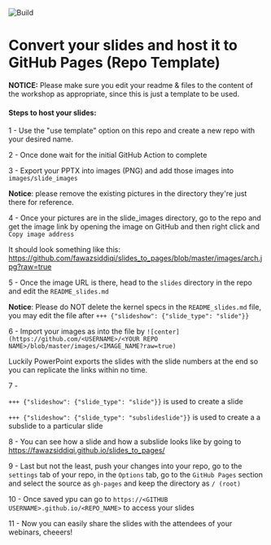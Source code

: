![Build](https://github.com/fawazsiddiqi/slides_to_pages/workflows/deploy-slides/badge.svg?branch=master)

# Convert your slides and host it to GitHub Pages (Repo Template)

**NOTICE:** Please make sure you edit your readme & files to the content of the workshop as appropriate, since this is just a template to be used.

#### Steps to host your slides:

1 - Use the "use template" option on this repo and create a new repo with your desired name.

2 - Once done wait for the initial GitHub Action to complete 

3 - Export your PPTX into images (PNG) and add those images into ```images/slide_images```

**Notice**: please remove the existing pictures in the directory they're just there for reference.

4 - Once your pictures are in the slide_images directory, go to the repo and get the image link by opening the image on GitHub and then right click and ```Copy image address```

It should look something like this: https://github.com/fawazsiddiqi/slides_to_pages/blob/master/images/arch.jpg?raw=true

5 - Once the image URL is there, head to the ```slides``` directory in the repo and edit the ```README_slides.md```  

**Notice**: Please do NOT delete the kernel specs in the ```README_slides.md``` file, you may edit the file after ```+++ {"slideshow": {"slide_type": "slide"}}```

6 - Import your images as into the file by ```![center](https://github.com/<USERNAME>/<YOUR REPO NAME>/blob/master/images/<IMAGE_NAME?raw=true)``` 

Luckily PowerPoint exports the slides with the slide numbers at the end so you can replicate the links within no time.

7 - 

```+++ {"slideshow": {"slide_type": "slide"}}``` is used to create a slide

```+++ {"slideshow": {"slide_type": "subslideslide"}}``` is used to create a a subslide to a particular slide 

8 - You can see how a slide and how a subslide looks like by going to https://fawazsiddiqi.github.io/slides_to_pages/

9 - Last but not the least, push your changes into your repo, go to the ```settings``` tab of your repo, in the ```Options``` tab, go to the ```GitHub Pages``` section and select the source as ```gh-pages``` and keep the directory as ```/ (root)```

10 - Once saved ypu can go to ```https://<GITHUB USERNAME>.github.io/<REPO_NAME>``` to access your slides

11 - Now you can easily share the slides with the attendees of your webinars, cheeers!